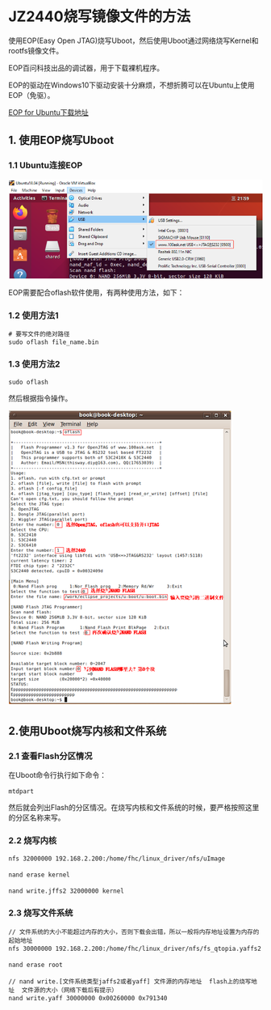 # JZ2440烧写镜像文件的方法

使用EOP(Easy Open JTAG)烧写Uboot，然后使用Uboot通过网络烧写Kernel和rootfs镜像文件。

EOP百问科技出品的调试器，用于下载裸机程序。

EOP的驱动在Windows10下驱动安装十分麻烦，不想折腾可以在Ubuntu上使用EOP（免驱）。

[EOP for Ubuntu下载地址](https://pan.baidu.com/s/1Yz_5x_PRXMeIoEhU8I2G-g)

## 1. 使用EOP烧写Uboot

### 1.1 Ubuntu连接EOP

![](../../../assets/images/EmbeddedSystem/linux/jz2440/oflash_connect_ubuntu.png)


EOP需要配合oflash软件使用，有两种使用方法，如下：

### 1.2 使用方法1

```
# 要写文件的绝对路径
sudo oflash file_name.bin
```


### 1.3 使用方法2

```
sudo oflash
```

然后根据指令操作。

![](../../../assets/images/EmbeddedSystem/linux/jz2440/oflash_usage.png)

## 2.使用Uboot烧写内核和文件系统

### 2.1 查看Flash分区情况

在Uboot命令行执行如下命令：
```
mtdpart
```
然后就会列出Flash的分区情况。在烧写内核和文件系统的时候，要严格按照这里的分区名称来写。


### 2.2 烧写内核

```
nfs 32000000 192.168.2.200:/home/fhc/linux_driver/nfs/uImage

nand erase kernel

nand write.jffs2 32000000 kernel
```

### 2.3 烧写文件系统

```
// 文件系统的大小不能超过内存的大小，否则下载会出错，所以一般将内存地址设置为内存的起始地址
nfs 30000000 192.168.2.200:/home/fhc/linux_driver/nfs/fs_qtopia.yaffs2

nand erase root

// nand write.[文件系统类型jaffs2或者yaff] 文件源的内存地址  flash上的烧写地址  文件源的大小（网络下载后有提示）
nand write.yaff 30000000 0x00260000 0x791340
```